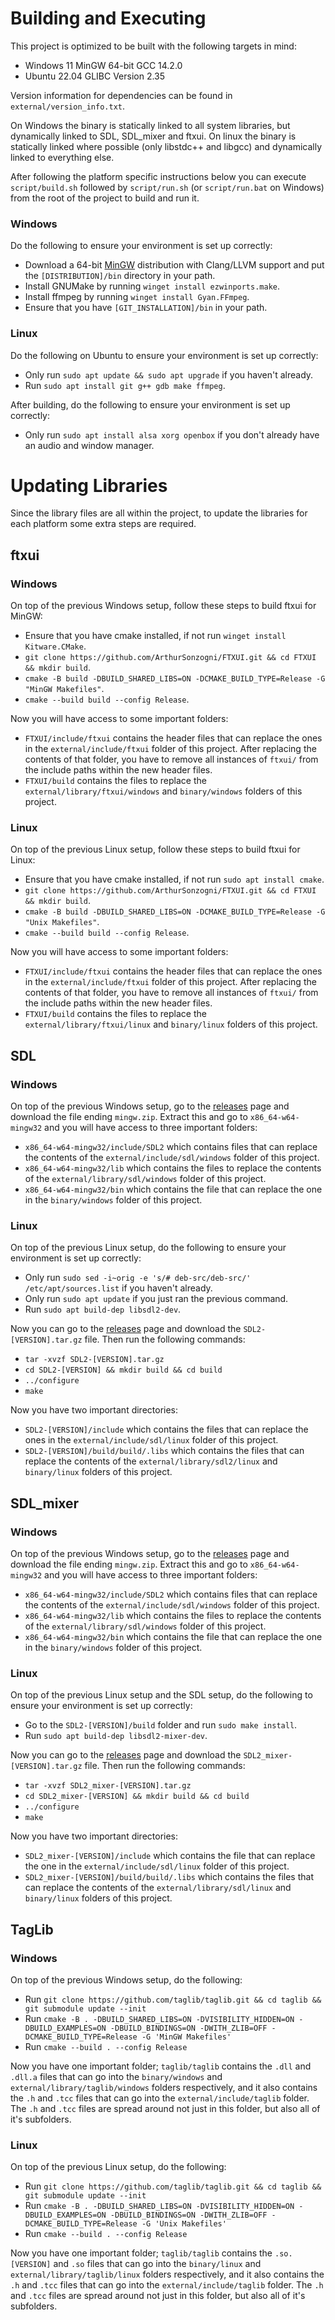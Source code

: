 # Building and Executing
This project is optimized to be built with the following targets in mind:
- Windows 11 MinGW 64-bit GCC 14.2.0
- Ubuntu 22.04 GLIBC Version 2.35

Version information for dependencies can be found in `external/version_info.txt`.

On Windows the binary is statically linked to all system libraries, but dynamically linked to SDL, SDL_mixer and ftxui.
On linux the binary is statically linked where possible (only libstdc++ and libgcc) and dynamically linked to everything
else.

After following the platform specific instructions below you can execute `script/build.sh` followed by `script/run.sh`
(or `script/run.bat` on Windows) from the root of the project to build and run it.

### Windows
Do the following to ensure your environment is set up correctly:
- Download a 64-bit [MinGW](https://winlibs.com/) distribution with Clang/LLVM support and put the `[DISTRIBUTION]/bin`
  directory in your path.
- Install GNUMake by running `winget install ezwinports.make`.
- Install ffmpeg by running `winget install Gyan.FFmpeg`.
- Ensure that you have `[GIT_INSTALLATION]/bin` in your path.

### Linux
Do the following on Ubuntu to ensure your environment is set up correctly:
- Only run `sudo apt update && sudo apt upgrade` if you haven't already.
- Run `sudo apt install git g++ gdb make ffmpeg`.

After building, do the following to ensure your environment is set up correctly:
- Only run `sudo apt install alsa xorg openbox` if you don't already have an audio and window manager.

# Updating Libraries
Since the library files are all within the project, to update the libraries for each platform some extra steps are
required.

## ftxui
### Windows
On top of the previous Windows setup, follow these steps to build ftxui for MinGW:
- Ensure that you have cmake installed, if not run `winget install Kitware.CMake`.
- `git clone https://github.com/ArthurSonzogni/FTXUI.git && cd FTXUI && mkdir build`.
- `cmake -B build -DBUILD_SHARED_LIBS=ON -DCMAKE_BUILD_TYPE=Release -G "MinGW Makefiles"`.
- `cmake --build build --config Release`.

Now you will have access to some important folders:
- `FTXUI/include/ftxui` contains the header files that can replace the ones in the `external/include/ftxui` folder of
  this project. After replacing the contents of that folder, you have to remove all instances of `ftxui/` from the
  include paths within the new header files.
- `FTXUI/build` contains the files to replace the `external/library/ftxui/windows` and `binary/windows` folders of
  this project.

### Linux
On top of the previous Linux setup, follow these steps to build ftxui for Linux:
- Ensure that you have cmake installed, if not run `sudo apt install cmake`.
- `git clone https://github.com/ArthurSonzogni/FTXUI.git && cd FTXUI && mkdir build`.
- `cmake -B build -DBUILD_SHARED_LIBS=ON -DCMAKE_BUILD_TYPE=Release -G "Unix Makefiles"`.
- `cmake --build build --config Release`.

Now you will have access to some important folders:
- `FTXUI/include/ftxui` contains the header files that can replace the ones in the `external/include/ftxui` folder of
  this project. After replacing the contents of that folder, you have to remove all instances of `ftxui/` from the
  include paths within the new header files.
- `FTXUI/build` contains the files to replace the `external/library/ftxui/linux` and `binary/linux` folders of this
  project.

## SDL
### Windows
On top of the previous Windows setup, go to the [releases](https://github.com/libsdl-org/SDL/releases) page and download
the file ending `mingw.zip`. Extract this and go to `x86_64-w64-mingw32` and you will have access to three important
folders:
- `x86_64-w64-mingw32/include/SDL2` which contains files that can replace the contents of the
  `external/include/sdl/windows` folder of this project.
- `x86_64-w64-mingw32/lib` which contains the files to replace the contents of the `external/library/sdl/windows` folder
  of this project.
- `x86_64-w64-mingw32/bin` which contains the file that can replace the one in the `binary/windows` folder of this
  project.

### Linux
On top of the previous Linux setup, do the following to ensure your environment is set up correctly:
- Only run `sudo sed -i~orig -e 's/# deb-src/deb-src/' /etc/apt/sources.list` if you haven't already.
- Only run `sudo apt update` if you just ran the previous command.
- Run `sudo apt build-dep libsdl2-dev`.

Now you can go to the [releases](https://github.com/libsdl-org/SDL/releases) page and download the
`SDL2-[VERSION].tar.gz` file. Then run the following commands:
- `tar -xvzf SDL2-[VERSION].tar.gz`
- `cd SDL2-[VERSION] && mkdir build && cd build`
- `../configure`
- `make`

Now you have two important directories:
- `SDL2-[VERSION]/include` which contains the files that can replace the ones in the `external/include/sdl/linux` folder
  of this project.
- `SDL2-[VERSION]/build/build/.libs` which contains the files that can replace the contents of the
  `external/library/sdl2/linux` and `binary/linux` folders of this project. 

## SDL_mixer
### Windows
On top of the previous Windows setup, go to the [releases](https://github.com/libsdl-org/SDL_mixer/releases) page and
download the file ending `mingw.zip`. Extract this and go to `x86_64-w64-mingw32` and you will have access to three
important folders:
- `x86_64-w64-mingw32/include/SDL2` which contains files that can replace the contents of the
  `external/include/sdl/windows` folder of this project.
- `x86_64-w64-mingw32/lib` which contains the files to replace the contents of the `external/library/sdl/windows` folder
  of this project.
- `x86_64-w64-mingw32/bin` which contains the file that can replace the one in the `binary/windows` folder of this
  project.

### Linux
On top of the previous Linux setup and the SDL setup, do the following to ensure your environment is set up correctly:
- Go to the `SDL2-[VERSION]/build` folder and run `sudo make install`.
- Run `sudo apt build-dep libsdl2-mixer-dev`.

Now you can go to the [releases](https://github.com/libsdl-org/SDL_mixer/releases) page and download the
`SDL2_mixer-[VERSION].tar.gz` file. Then run the following commands:
- `tar -xvzf SDL2_mixer-[VERSION].tar.gz`
- `cd SDL2_mixer-[VERSION] && mkdir build && cd build`
- `../configure`
- `make`

Now you have two important directories:
- `SDL2_mixer-[VERSION]/include` which contains the file that can replace the one in the `external/include/sdl/linux`
  folder of this project.
- `SDL2_mixer-[VERSION]/build/build/.libs` which contains the files that can replace the contents of the
  `external/library/sdl/linux` and `binary/linux` folders of this project.

## TagLib
### Windows
On top of the previous Windows setup, do the following:
- Run `git clone https://github.com/taglib/taglib.git && cd taglib && git submodule update --init`
- Run `cmake -B . -DBUILD_SHARED_LIBS=ON -DVISIBILITY_HIDDEN=ON -DBUILD_EXAMPLES=ON -DBUILD_BINDINGS=ON -DWITH_ZLIB=OFF
  -DCMAKE_BUILD_TYPE=Release -G 'MinGW Makefiles'`
- Run `cmake --build . --config Release`

Now you have one important folder; `taglib/taglib` contains the `.dll` and `.dll.a` files that can go into the
`binary/windows` and `external/library/taglib/windows` folders respectively, and it also contains the `.h` and `.tcc`
files that can go into the `external/include/taglib` folder. The `.h` and `.tcc` files are spread around not just in
this folder, but also all of it's subfolders.

### Linux
On top of the previous Linux setup, do the following:
- Run `git clone https://github.com/taglib/taglib.git && cd taglib && git submodule update --init`
- Run `cmake -B . -DBUILD_SHARED_LIBS=ON -DVISIBILITY_HIDDEN=ON -DBUILD_EXAMPLES=ON -DBUILD_BINDINGS=ON -DWITH_ZLIB=OFF
  -DCMAKE_BUILD_TYPE=Release -G 'Unix Makefiles'`
- Run `cmake --build . --config Release`

Now you have one important folder; `taglib/taglib` contains the `.so.[VERSION]` and `.so` files that can go into the
`binary/linux` and `external/library/taglib/linux` folders respectively, and it also contains the `.h` and `.tcc` files
that can go into the `external/include/taglib` folder. The `.h` and `.tcc` files are spread around not just in this
folder, but also all of it's subfolders.
